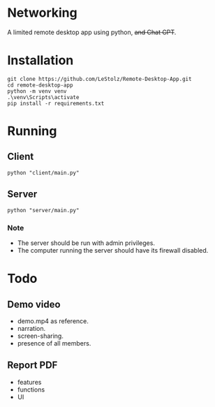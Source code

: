 # Networking

A limited remote desktop app using python, ~~and Chat GPT~~.

# Installation

```console
git clone https://github.com/LeStolz/Remote-Desktop-App.git
cd remote-desktop-app
python -m venv venv
.\venv\Scripts\activate
pip install -r requirements.txt
```

# Running

## Client

```console
python "client/main.py"
```

## Server

```console
python "server/main.py"
```

### Note

- The server should be run with admin privileges.
- The computer running the server should have its firewall disabled.

# Todo

## Demo video

- demo.mp4 as reference.
- narration.
- screen-sharing.
- presence of all members.

## Report PDF

- features
- functions
- UI
